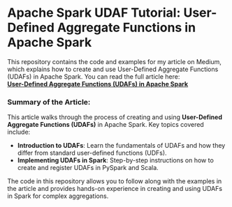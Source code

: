 # Apache Spark UDAF Tutorial: User-Defined Aggregate Functions in Apache Spark

This repository contains the code and examples for my article on Medium, which explains how to create and use User-Defined Aggregate Functions (UDAFs) in Apache Spark. You can read the full article here:  
[**User-Defined Aggregate Functions (UDAFs) in Apache Spark**](https://medium.com/@suffyan.asad1/user-defined-aggregate-functions-udafs-in-apache-spark-ba373183cbc1)

### Summary of the Article:

This article walks through the process of creating and using **User-Defined Aggregate Functions (UDAFs)** in Apache Spark. Key topics covered include:

- **Introduction to UDAFs**: Learn the fundamentals of UDAFs and how they differ from standard user-defined functions (UDFs).
- **Implementing UDAFs in Spark**: Step-by-step instructions on how to create and register UDAFs in PySpark and Scala.

The code in this repository allows you to follow along with the examples in the article and provides hands-on experience in creating and using UDAFs in Spark for complex aggregations.
